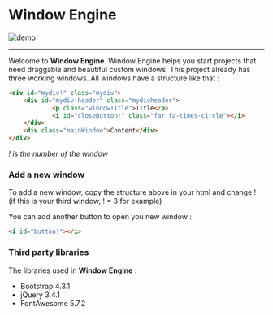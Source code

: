 # Window Engine

![demo](https://github.com/GStaehler/Window_Engine/blob/master/demo.JPG)

---

Welcome to **Window Engine**. Window Engine helps you start projects that need 
draggable and beautiful custom windows. This project already has three working windows.
All windows have a structure like that :

```html
<div id="mydiv!" class="mydiv">
	<div id="mydiv!header" class="mydivheader">
			<p class="windowTitle">Title</p>
			<i id="closeButton!" class="far fa-times-circle"></i>
	</div>
	<div class="mainWindow">Content</div>
</div>
```
*! is the number of the window*

### Add a new window

To add a new window, copy the structure above in your html and change ! (if this is your third window, ! = 3 for example)

You can add another button to open you new window :

```html
<i id="button!"></i>
```

### Third party libraries

The libraries used in **Window Engine** :
- Bootstrap 4.3.1
- jQuery 3.4.1
- FontAwesome 5.7.2